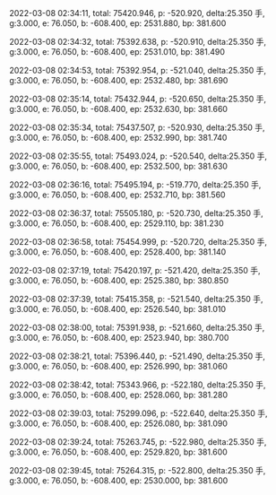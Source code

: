 2022-03-08 02:34:11, total: 75420.946, p: -520.920, delta:25.350 手, g:3.000, e: 76.050, b: -608.400, ep: 2531.880, bp: 381.600

2022-03-08 02:34:32, total: 75392.638, p: -520.910, delta:25.350 手, g:3.000, e: 76.050, b: -608.400, ep: 2531.010, bp: 381.490

2022-03-08 02:34:53, total: 75392.954, p: -521.040, delta:25.350 手, g:3.000, e: 76.050, b: -608.400, ep: 2532.480, bp: 381.690

2022-03-08 02:35:14, total: 75432.944, p: -520.650, delta:25.350 手, g:3.000, e: 76.050, b: -608.400, ep: 2532.630, bp: 381.660

2022-03-08 02:35:34, total: 75437.507, p: -520.930, delta:25.350 手, g:3.000, e: 76.050, b: -608.400, ep: 2532.990, bp: 381.740

2022-03-08 02:35:55, total: 75493.024, p: -520.540, delta:25.350 手, g:3.000, e: 76.050, b: -608.400, ep: 2532.500, bp: 381.630

2022-03-08 02:36:16, total: 75495.194, p: -519.770, delta:25.350 手, g:3.000, e: 76.050, b: -608.400, ep: 2532.710, bp: 381.560

2022-03-08 02:36:37, total: 75505.180, p: -520.730, delta:25.350 手, g:3.000, e: 76.050, b: -608.400, ep: 2529.110, bp: 381.230

2022-03-08 02:36:58, total: 75454.999, p: -520.720, delta:25.350 手, g:3.000, e: 76.050, b: -608.400, ep: 2528.400, bp: 381.140

2022-03-08 02:37:19, total: 75420.197, p: -521.420, delta:25.350 手, g:3.000, e: 76.050, b: -608.400, ep: 2525.380, bp: 380.850

2022-03-08 02:37:39, total: 75415.358, p: -521.540, delta:25.350 手, g:3.000, e: 76.050, b: -608.400, ep: 2526.540, bp: 381.010

2022-03-08 02:38:00, total: 75391.938, p: -521.660, delta:25.350 手, g:3.000, e: 76.050, b: -608.400, ep: 2523.940, bp: 380.700

2022-03-08 02:38:21, total: 75396.440, p: -521.490, delta:25.350 手, g:3.000, e: 76.050, b: -608.400, ep: 2526.990, bp: 381.060

2022-03-08 02:38:42, total: 75343.966, p: -522.180, delta:25.350 手, g:3.000, e: 76.050, b: -608.400, ep: 2528.060, bp: 381.280

2022-03-08 02:39:03, total: 75299.096, p: -522.640, delta:25.350 手, g:3.000, e: 76.050, b: -608.400, ep: 2526.080, bp: 381.090

2022-03-08 02:39:24, total: 75263.745, p: -522.980, delta:25.350 手, g:3.000, e: 76.050, b: -608.400, ep: 2529.820, bp: 381.600

2022-03-08 02:39:45, total: 75264.315, p: -522.800, delta:25.350 手, g:3.000, e: 76.050, b: -608.400, ep: 2530.000, bp: 381.600